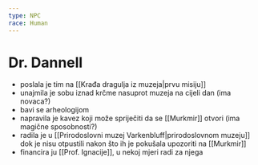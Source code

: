 ```yaml
---
type: NPC
race: Human
---
```

# Dr. Dannell

- poslala je tim na [[Krađa dragulja iz muzeja|prvu misiju]]
- unajmila je sobu iznad krčme nasuprot muzeja na cijeli dan (ima novaca?)
- bavi se arheologijom
- napravila je kavez koji može spriječiti da se [[Murkmir]] otvori (ima magične sposobnosti?)
- radila je u [[Prirodoslovni muzej Varkenbluff|prirodoslovnom muzeju]] dok je nisu otpustili nakon što ih je pokušala upozoriti na [[Murkmir]]
- financira ju [[Prof. Ignacije]], u nekoj mjeri radi za njega